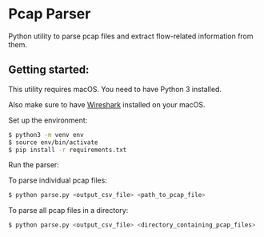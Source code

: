 # Pcap Parser

Python utility to parse pcap files and extract flow-related information from
them.

## Getting started:

This utility requires macOS. You need to have Python 3 installed.

Also make sure to have [Wireshark](https://www.wireshark.org/download.html)
installed on your macOS.

Set up the environment:

```bash
$ python3 -m venv env
$ source env/bin/activate
$ pip install -r requirements.txt
```

Run the parser:

To parse individual pcap files:
```bash
$ python parse.py <output_csv_file> <path_to_pcap_file>
```

To parse all pcap files in a directory:
```bash
$ python parse.py <output_csv_file> <directory_containing_pcap_files>
```
